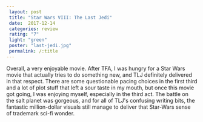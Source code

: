 ```yaml
---
 layout: post
 title: "Star Wars VIII: The Last Jedi"
 date:  2017-12-14
 categories: review
 rating: "7"
 light: "green"
 poster: "last-jedi.jpg"
 permalink: /:title
---
```



Overall, a very enjoyable movie. After TFA, I was hungry for a Star Wars movie that actually tries to do something new, and TLJ definitely delivered in that respect. There are some questionable pacing choices in the first third and a lot of plot stuff that left a sour taste in my mouth, but once this movie got going, I was enjoying myself, especially in the third act. The battle on the salt planet was gorgeous, and for all of TLJ's confusing writing bits, the fantastic million-dollar visuals still manage to deliver that Star-Wars sense of trademark sci-fi wonder.